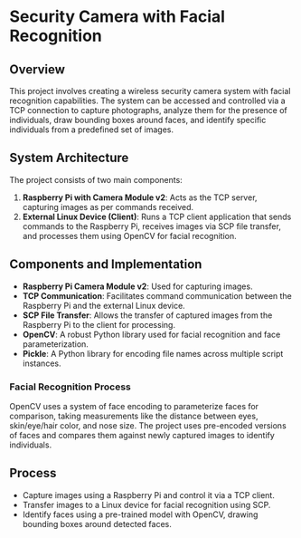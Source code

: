 # Security Camera with Facial Recognition

## Overview

This project involves creating a wireless security camera system with facial recognition capabilities. The system can be accessed and controlled via a TCP connection to capture photographs, analyze them for the presence of individuals, draw bounding boxes around faces, and identify specific individuals from a predefined set of images.

## System Architecture

The project consists of two main components:
1. **Raspberry Pi with Camera Module v2**: Acts as the TCP server, capturing images as per commands received.
2. **External Linux Device (Client)**: Runs a TCP client application that sends commands to the Raspberry Pi, receives images via SCP file transfer, and processes them using OpenCV for facial recognition.

## Components and Implementation

- **Raspberry Pi Camera Module v2**: Used for capturing images.
- **TCP Communication**: Facilitates command communication between the Raspberry Pi and the external Linux device.
- **SCP File Transfer**: Allows the transfer of captured images from the Raspberry Pi to the client for processing.
- **OpenCV**: A robust Python library used for facial recognition and face parameterization.
- **Pickle**: A Python library for encoding file names across multiple script instances.

### Facial Recognition Process

OpenCV uses a system of face encoding to parameterize faces for comparison, taking measurements like the distance between eyes, skin/eye/hair color, and nose size. The project uses pre-encoded versions of faces and compares them against newly captured images to identify individuals.

## Process

- Capture images using a Raspberry Pi and control it via a TCP client.
- Transfer images to a Linux device for facial recognition using SCP.
- Identify faces using a pre-trained model with OpenCV, drawing bounding boxes around detected faces.
